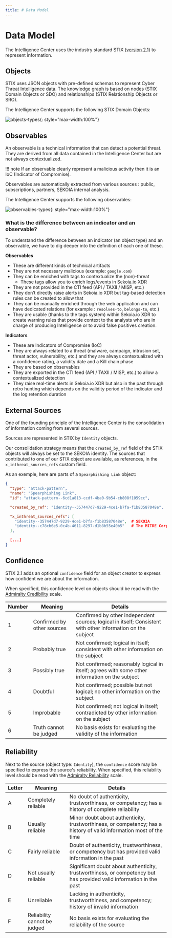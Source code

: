 ```yaml
---
title: # Data Model
---
```


# Data Model

The Intelligence Center uses the industry standard STIX ([version 2.1](https://oasis-open.github.io/cti-documentation/stix/intro.html)) to represent information.

## Objects

STIX uses JSON objects with pre-defined schemas to represent Cyber Threat Intelligence data. The knowledge graph is based on nodes (STIX Domain Objects or SDO) and relationships (STIX Relationship Objects or SRO).

The Intelligence Center supports the following STIX Domain Objects:

![objects-types](/assets/intelligence_center/data-model-objects.png){: style="max-width:100%"}

## Observables

An observable is a technical information that can detect a potential threat. They are derived from all data contained in the Intelligence Center but are not always contextualized.

!!! note
    If an observable clearly represent a malicious activity then it is an IoC (Indicator of Compromise).

Observables are automatically extracted from various sources : public, subscriptions, partners, SEKOIA internal analysis.

The Intelligence Center supports the following observables:

![observables-types](/assets/intelligence_center/data-model-observables.png){: style="max-width:100%"}

### What is the difference between an indicator and an observable?
To understand the difference between an indicator (an object type) and an observable, we have to dig deeper into the definition of each one of these.

**Observables**

- These are different kinds of technical artifacts
- They are not necessary malicious (example: `google.com`)
- They can be enriched with tags to contextualize the (non)-threat
    - These tags allow you to enrich logs/events in Sekoia.io XDR
- They are not provided in the CTI feed (API / TAXII / MISP, etc.)
- They don’t directly raise alerts in Sekoia.io XDR but tag-based detection rules can be created to allow that
- They can be manually enriched through the web application and can have dedicated relations (for example : `resolves-to`, `belongs-to`, etc.)
- They are usable (thanks to the tags system) within Sekoia.io XDR to create warning rules that provide context to the analysts who are in charge of producing Intelligence or to avoid false positives creation.

**Indicators**

- These are Indicators of Compromise (IoC)
- They are always related to a threat (malware, campaign, intrusion set, threat actor, vulnerability, etc.) and they are always contextualized with a confidence rating, a validity date and a Kill chain phase
- They are based on observables
- They are exported in the CTI feed (API / TAXII / MISP, etc.) to allow a contextualized detection
- They raise real-time alerts in Sekoia.io XDR but also in the past through retro hunting which depends on the validity period of the indicator and the log retention duration

## External Sources

One of the founding principle of the Intelligence Center is the consolidation of information coming from several sources.

Sources are represented in STIX by `Identity` objects.

Our consolidation strategy means that the `created_by_ref` field of the STIX objects will always be set to the SEKOIA identity. The sources that contributed to one of our STIX object are available, as references, in the `x_inthreat_sources_refs` custom field.

As an exemple, here are parts of a `Spearphishing Link` object:

```json
{
  "type": "attack-pattern",
  "name": "Spearphishing Link",
  "id": "attack-pattern--6cd1a813-ccdf-4ba0-9b54-cb808f1059cc",

  "created_by_ref": "identity--357447d7-9229-4ce1-b7fa-f1b83587048e",  # SEKOIA

  "x_inthreat_sources_refs": [
    "identity--357447d7-9229-4ce1-b7fa-f1b83587048e",  # SEKOIA
    "identity--c78cb6e5-0c4b-4611-8297-d1b8b55e40b5"   # The MITRE Corporation
  ],

  [...]
}
```

## Confidence

STIX 2.1 adds an optional `confidence` field for an object creator to express how confident we are about the information.

When specified, this confidence level on objects should be read with the [Admiralty Credibility](https://docs.google.com/document/d/1Cqi89CU6FwEdLjGFqMnxpl3T4iSWE_gbImBq2WXEXYk/edit#heading=h.1v6elyto0uqg) scale.

| Number | Meaning | Details |
| --- | --- | --- |
| 1 | Confirmed by other sources | Confirmed by other independent sources; logical in itself; Consistent with other information on the subject |
| 2 | Probably true | Not confirmed; logical in itself; consistent with other information on the subject |
| 3 | Possibly true | Not confirmed; reasonably logical in itself; agrees with some other information on the subject |
| 4 | Doubtful | Not confirmed; possible but not logical; no other information on the subject |
| 5 | Improbable | Not confirmed; not logical in itself; contradicted by other information on the subject |
| 6 | Truth cannot be judged | No basis exists for evaluating the validity of the information |

## Reliability

Next to the source (object type: `Identity`), the `confidence` score may be specified to express the source's reliability. When specified, this reliability level should be read with the [Admiralty Reliability](https://docs.google.com/document/d/1Cqi89CU6FwEdLjGFqMnxpl3T4iSWE_gbImBq2WXEXYk/edit#heading=h.1v6elyto0uqg) scale.

| Letter | Meaning | Details |
| --- | --- | --- |
| A | Completely reliable | No doubt of authenticity, trustworthiness, or competency; has a history of complete reliability |
| B | Usually reliable | Minor doubt about authenticity, trustworthiness, or competency; has a history of valid information most of the time |
| C | Fairly reliable | Doubt of authenticity, trustworthiness, or competency but has provided valid information in the past |
| D | Not usually reliable | Significant doubt about authenticity, trustworthiness, or competency but has provided valid information in the past |
| E | Unreliable | Lacking in authenticity, trustworthiness, and competency; history of invalid information |
| F | Reliability cannot be judged | No basis exists for evaluating the reliability of the source |
